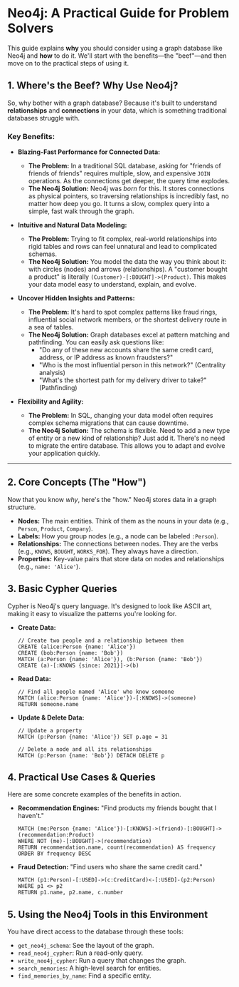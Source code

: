 # Neo4j: A Practical Guide for Problem Solvers

This guide explains **why** you should consider using a graph database like Neo4j and **how** to do it. We'll start with the benefits—the "beef"—and then move on to the practical steps of using it.

## 1. Where's the Beef? Why Use Neo4j?

So, why bother with a graph database? Because it's built to understand **relationships** and **connections** in your data, which is something traditional databases struggle with.

### Key Benefits:

*   **Blazing-Fast Performance for Connected Data:**
    *   **The Problem:** In a traditional SQL database, asking for "friends of friends of friends" requires multiple, slow, and expensive `JOIN` operations. As the connections get deeper, the query time explodes.
    *   **The Neo4j Solution:** Neo4j was *born* for this. It stores connections as physical pointers, so traversing relationships is incredibly fast, no matter how deep you go. It turns a slow, complex query into a simple, fast walk through the graph.

*   **Intuitive and Natural Data Modeling:**
    *   **The Problem:** Trying to fit complex, real-world relationships into rigid tables and rows can feel unnatural and lead to complicated schemas.
    *   **The Neo4j Solution:** You model the data the way you think about it: with circles (nodes) and arrows (relationships). A "customer bought a product" is literally `(Customer)-[:BOUGHT]->(Product)`. This makes your data model easy to understand, explain, and evolve.

*   **Uncover Hidden Insights and Patterns:**
    *   **The Problem:** It's hard to spot complex patterns like fraud rings, influential social network members, or the shortest delivery route in a sea of tables.
    *   **The Neo4j Solution:** Graph databases excel at pattern matching and pathfinding. You can easily ask questions like:
        *   "Do any of these new accounts share the same credit card, address, or IP address as known fraudsters?"
        *   "Who is the most influential person in this network?" (Centrality analysis)
        *   "What's the shortest path for my delivery driver to take?" (Pathfinding)

*   **Flexibility and Agility:**
    *   **The Problem:** In SQL, changing your data model often requires complex schema migrations that can cause downtime.
    *   **The Neo4j Solution:** The schema is flexible. Need to add a new type of entity or a new kind of relationship? Just add it. There's no need to migrate the entire database. This allows you to adapt and evolve your application quickly.

---

## 2. Core Concepts (The "How")

Now that you know *why*, here's the "how." Neo4j stores data in a graph structure.

*   **Nodes:** The main entities. Think of them as the nouns in your data (e.g., `Person`, `Product`, `Company`).
*   **Labels:** How you group nodes (e.g., a node can be labeled `:Person`).
*   **Relationships:** The connections between nodes. They are the verbs (e.g., `KNOWS`, `BOUGHT`, `WORKS_FOR`). They always have a direction.
*   **Properties:** Key-value pairs that store data on nodes and relationships (e.g., `name: 'Alice'`).

## 3. Basic Cypher Queries

Cypher is Neo4j's query language. It's designed to look like ASCII art, making it easy to visualize the patterns you're looking for.

*   **Create Data:**
    ```cypher
    // Create two people and a relationship between them
    CREATE (alice:Person {name: 'Alice'})
    CREATE (bob:Person {name: 'Bob'})
    MATCH (a:Person {name: 'Alice'}), (b:Person {name: 'Bob'})
    CREATE (a)-[:KNOWS {since: 2021}]->(b)
    ```

*   **Read Data:**
    ```cypher
    // Find all people named 'Alice' who know someone
    MATCH (alice:Person {name: 'Alice'})-[:KNOWS]->(someone)
    RETURN someone.name
    ```

*   **Update & Delete Data:**
    ```cypher
    // Update a property
    MATCH (p:Person {name: 'Alice'}) SET p.age = 31

    // Delete a node and all its relationships
    MATCH (p:Person {name: 'Bob'}) DETACH DELETE p
    ```

## 4. Practical Use Cases & Queries

Here are some concrete examples of the benefits in action.

*   **Recommendation Engines:** "Find products my friends bought that I haven't."
    ```cypher
    MATCH (me:Person {name: 'Alice'})-[:KNOWS]->(friend)-[:BOUGHT]->(recommendation:Product)
    WHERE NOT (me)-[:BOUGHT]->(recommendation)
    RETURN recommendation.name, count(recommendation) AS frequency
    ORDER BY frequency DESC
    ```

*   **Fraud Detection:** "Find users who share the same credit card."
    ```cypher
    MATCH (p1:Person)-[:USED]->(c:CreditCard)<-[:USED]-(p2:Person)
    WHERE p1 <> p2
    RETURN p1.name, p2.name, c.number
    ```

## 5. Using the Neo4j Tools in this Environment

You have direct access to the database through these tools:

*   `get_neo4j_schema`: See the layout of the graph.
*   `read_neo4j_cypher`: Run a read-only query.
*   `write_neo4j_cypher`: Run a query that changes the graph.
*   `search_memories`: A high-level search for entities.
*   `find_memories_by_name`: Find a specific entity.